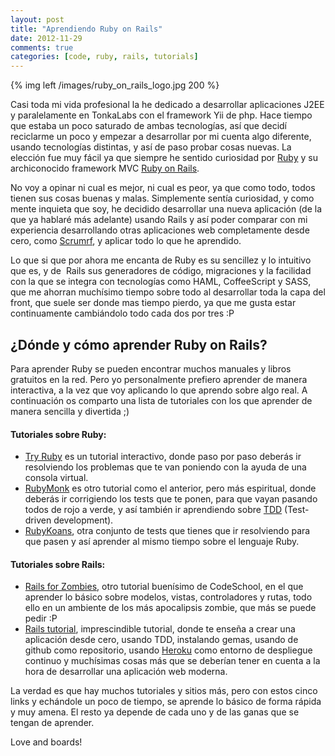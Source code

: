 ```yaml
---
layout: post
title: "Aprendiendo Ruby on Rails"
date: 2012-11-29
comments: true
categories: [code, ruby, rails, tutorials]
---
```

{% img left /images/ruby_on_rails_logo.jpg 200 %}


Casi toda mi vida profesional la he dedicado a desarrollar aplicaciones J2EE y paralelamente en TonkaLabs con el framework Yii de php. Hace tiempo que estaba un poco saturado de ambas tecnologías, así que decidí reciclarme un poco y empezar a desarrollar por mi cuenta algo diferente, usando tecnologías distintas, y así de paso probar cosas nuevas. La elección fue muy fácil ya que siempre he sentido curiosidad por <a title="Ruby" href="http://es.wikipedia.org/wiki/Ruby" target="_blank">Ruby</a> y su archiconocido framework MVC <a title="Ruby on Rails" href="http://es.wikipedia.org/wiki/Ruby_on_Rails" target="_blank">Ruby on Rails</a>.

No voy a opinar ni cual es mejor, ni cual es peor, ya que como todo, todos tienen sus cosas buenas y malas. Simplemente sentía curiosidad, y como mente inquieta que soy, he decidido desarrollar una nueva aplicación (de la que ya hablaré más adelante) usando Rails y así poder comparar con mi experiencia desarrollando otras aplicaciones web completamente desde cero, como <a title="Scrumrf" href="http://scrumrf.com" target="_blank">Scrumrf</a>, y aplicar todo lo que he aprendido.

Lo que si que por ahora me encanta de Ruby es su sencillez y lo intuitivo que es, y de  Rails sus generadores de código, migraciones y la facilidad con la que se integra con tecnologías como HAML, CoffeeScript y SASS, que me ahorran muchísimo tiempo sobre todo al desarrollar toda la capa del front, que suele ser donde mas tiempo pierdo, ya que me gusta estar continuamente cambiándolo todo cada dos por tres :P

<!--more-->
<h2>¿Dónde y cómo aprender Ruby on Rails?</h2>
Para aprender Ruby se pueden encontrar muchos manuales y libros gratuitos en la red. Pero yo personalmente prefiero aprender de manera interactiva, a la vez que voy aplicando lo que aprendo sobre algo real. A continuación os comparto una lista de tutoriales con los que aprender de manera sencilla y divertida ;)
<h4>Tutoriales sobre Ruby:</h4>
<ul>
	<li><span style="line-height: 13px;"><a title="Try Ruby - Code School" href="http://www.codeschool.com/courses/try-ruby" target="_blank">Try Ruby</a> es un tutorial interactivo, donde paso por paso deberás ir resolviendo los problemas que te van poniendo con la ayuda de una consola virtual.
</span></li>
	<li><a title="Ruby Monk" href="http://rubymonk.com" target="_blank">RubyMonk</a> es otro tutorial como el anterior, pero más espiritual, donde deberás ir corrigiendo los tests que te ponen, para que vayan pasando todos de rojo a verde, y así también ir aprendiendo sobre <a title="Test-driven development" href="http://es.wikipedia.org/wiki/Desarrollo_guiado_por_pruebas" target="_blank">TDD</a> (Test-driven development).</li>
	<li><a title="Ruby Koans" href="http://rubykoans.com" target="_blank">RubyKoans</a>, otra conjunto de tests que tienes que ir resolviendo para que pasen y así aprender al mismo tiempo sobre el lenguaje Ruby.</li>
</ul>
<h4>Tutoriales sobre Rails:</h4>
<ul>
	<li><a style="line-height: 13px;" title="Rails for Zombies" href="http://www.codeschool.com/courses/rails-for-zombies-redux" target="_blank">Rails for Zombies</a><span style="line-height: 13px;">, otro tutorial buenísimo de CodeSchool, en el que aprender lo básico sobre modelos, vistas, controladores y rutas, todo ello en un ambiente de los más apocalipsis zombie, que más se puede pedir :P</span></li>
	<li><a title="Rails tutorial book" href="http://ruby.railstutorial.org/ruby-on-rails-tutorial-book" target="_blank">Rails tutorial</a>, imprescindible tutorial, donde te enseña a crear una aplicación desde cero, usando TDD, instalando gemas, usando de github como repositorio, usando <a title="Heroku" href="http://www.heroku.com" target="_blank">Heroku</a> como entorno de despliegue continuo y muchísimas cosas más que se deberían tener en cuenta a la hora de desarrollar una aplicación web moderna.</li>
</ul>
La verdad es que hay muchos tutoriales y sitios más, pero con estos cinco links y echándole un poco de tiempo, se aprende lo básico de forma rápida y muy amena. El resto ya depende de cada uno y de las ganas que se tengan de aprender.

Love and boards!

